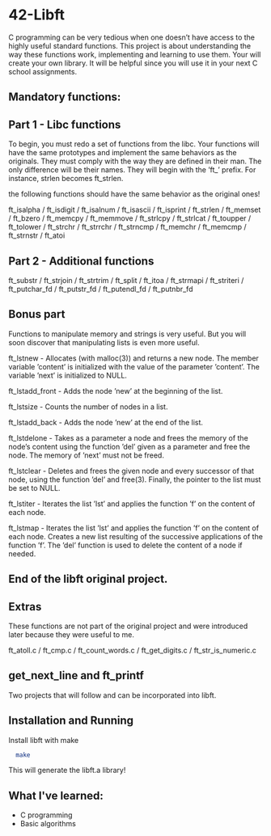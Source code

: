 
# 42-Libft

C programming can be very tedious when one doesn’t have access to the highly useful
standard functions. This project is about understanding the way these functions work,
implementing and learning to use them. Your will create your own library. It will be
helpful since you will use it in your next C school assignments.

## Mandatory functions:

## Part 1 - Libc functions
To begin, you must redo a set of functions from the libc. Your functions will have the
same prototypes and implement the same behaviors as the originals. They must comply
with the way they are defined in their man. The only difference will be their names. They
will begin with the ’ft_’ prefix. For instance, strlen becomes ft_strlen.

the following functions should have the same behavior as the original ones!

ft_isalpha / ft_isdigit / ft_isalnum / ft_isascii / ft_isprint / ft_strlen / ft_memset / ft_bzero / ft_memcpy / ft_memmove / ft_strlcpy / ft_strlcat / ft_toupper / ft_tolower / ft_strchr / ft_strrchr / ft_strncmp / ft_memchr / ft_memcmp / ft_strnstr / ft_atoi

## Part 2 - Additional functions

ft_substr / ft_strjoin / ft_strtrim / ft_split / ft_itoa / ft_strmapi / ft_striteri / ft_putchar_fd / ft_putstr_fd / ft_putendl_fd / ft_putnbr_fd

## Bonus part

Functions to manipulate memory and strings is very useful. But you will soon discover
that manipulating lists is even more useful.

ft_lstnew - Allocates (with malloc(3)) and returns a new node.
The member variable ’content’ is initialized with
the value of the parameter ’content’. The variable
’next’ is initialized to NULL.

ft_lstadd_front - Adds the node ’new’ at the beginning of the list.

ft_lstsize - Counts the number of nodes in a list.

ft_lstadd_back - Adds the node ’new’ at the end of the list.

ft_lstdelone - Takes as a parameter a node and frees the memory of
the node’s content using the function ’del’ given as a parameter and free the node. The memory of ’next’ must not be freed.

ft_lstclear - Deletes and frees the given node and every
successor of that node, using the function ’del’
and free(3). Finally, the pointer to the list must be set to
NULL.

ft_lstiter - Iterates the list ’lst’ and applies the function
’f’ on the content of each node.

ft_lstmap - Iterates the list ’lst’ and applies the function
’f’ on the content of each node. Creates a new
list resulting of the successive applications of
the function ’f’. The ’del’ function is used to
delete the content of a node if needed.

## End of the libft original project.

## Extras

These functions are not part of the original project and were introduced later because they were useful to me.

ft_atoll.c / ft_cmp.c / ft_count_words.c / ft_get_digits.c / ft_str_is_numeric.c

## get_next_line and ft_printf

Two projects that will follow and can be incorporated into libft.













## Installation and Running

Install libft with make

```bash
  make
```
This will generate the libft.a library!
    
## What I've learned:

 - C programming
 - Basic algorithms


